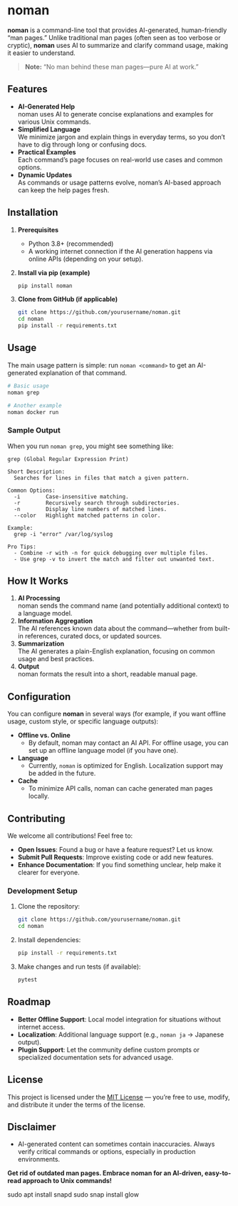 # noman

**noman** is a command-line tool that provides AI-generated, human-friendly “man pages.” Unlike traditional man pages (often seen as too verbose or cryptic), **noman** uses AI to summarize and clarify command usage, making it easier to understand.

> **Note:** “No man behind these man pages—pure AI at work.”

## Features

- **AI-Generated Help**  
  noman uses AI to generate concise explanations and examples for various Unix commands.
- **Simplified Language**  
  We minimize jargon and explain things in everyday terms, so you don’t have to dig through long or confusing docs.
- **Practical Examples**  
  Each command’s page focuses on real-world use cases and common options.
- **Dynamic Updates**  
  As commands or usage patterns evolve, noman’s AI-based approach can keep the help pages fresh.

## Installation

1. **Prerequisites**  
   - Python 3.8+ (recommended)  
   - A working internet connection if the AI generation happens via online APIs (depending on your setup).

2. **Install via pip (example)**  
   ```bash
   pip install noman
   ```

3. **Clone from GitHub (if applicable)**  
   ```bash
   git clone https://github.com/yourusername/noman.git
   cd noman
   pip install -r requirements.txt
   ```

## Usage

The main usage pattern is simple: run `noman <command>` to get an AI-generated explanation of that command.

```bash
# Basic usage
noman grep

# Another example
noman docker run
```

### Sample Output

When you run `noman grep`, you might see something like:

```
grep (Global Regular Expression Print)

Short Description:
  Searches for lines in files that match a given pattern.

Common Options:
  -i        Case-insensitive matching.
  -r        Recursively search through subdirectories.
  -n        Display line numbers of matched lines.
  --color   Highlight matched patterns in color.

Example:
  grep -i "error" /var/log/syslog

Pro Tips:
  - Combine -r with -n for quick debugging over multiple files.
  - Use grep -v to invert the match and filter out unwanted text.
```

## How It Works

1. **AI Processing**  
   noman sends the command name (and potentially additional context) to a language model.  
2. **Information Aggregation**  
   The AI references known data about the command—whether from built-in references, curated docs, or updated sources.  
3. **Summarization**  
   The AI generates a plain-English explanation, focusing on common usage and best practices.  
4. **Output**  
   noman formats the result into a short, readable manual page.

## Configuration

You can configure **noman** in several ways (for example, if you want offline usage, custom style, or specific language outputs):

- **Offline vs. Online**  
  - By default, noman may contact an AI API. For offline usage, you can set up an offline language model (if you have one).  
- **Language**  
  - Currently, `noman` is optimized for English. Localization support may be added in the future.  
- **Cache**  
  - To minimize API calls, noman can cache generated man pages locally.

## Contributing

We welcome all contributions! Feel free to:

- **Open Issues**: Found a bug or have a feature request? Let us know.  
- **Submit Pull Requests**: Improve existing code or add new features.  
- **Enhance Documentation**: If you find something unclear, help make it clearer for everyone.

### Development Setup

1. Clone the repository:
   ```bash
   git clone https://github.com/yourusername/noman.git
   cd noman
   ```
2. Install dependencies:
   ```bash
   pip install -r requirements.txt
   ```
3. Make changes and run tests (if available):
   ```bash
   pytest
   ```

## Roadmap

- **Better Offline Support**: Local model integration for situations without internet access.  
- **Localization**: Additional language support (e.g., `noman ja` → Japanese output).  
- **Plugin Support**: Let the community define custom prompts or specialized documentation sets for advanced usage.

## License

This project is licensed under the [MIT License](LICENSE) — you’re free to use, modify, and distribute it under the terms of the license.

## Disclaimer

- AI-generated content can sometimes contain inaccuracies. Always verify critical commands or options, especially in production environments.  

**Get rid of outdated man pages. Embrace noman for an AI-driven, easy-to-read approach to Unix commands!**





sudo apt install snapd
sudo snap install glow

